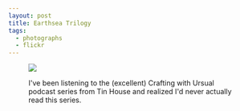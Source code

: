 ```yaml
---
layout: post
title: Earthsea Trilogy
tags:
  - photographs
  - flickr
---
```


<figure>
  <a href="https://www.flickr.com/photos/inkdroid/53844866610/">
    <img class="img-fluid" src="https://live.staticflickr.com/65535/53844866610_79cae1967f_c.jpg">
  </a>
  <figcaption>
    <p>I've been listening to the (excellent) Crafting with Ursual podcast series from Tin House and realized I'd never actually read this series.</p>
  </figcaption>
</figure>


